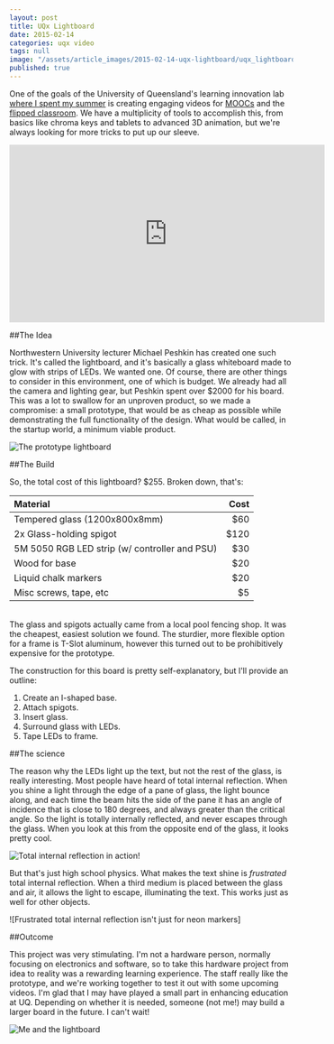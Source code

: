 ```yaml
---
layout: post
title: UQx Lightboard
date: 2015-02-14
categories: uqx video
tags: null
image: "/assets/article_images/2015-02-14-uqx-lightboard/uqx_lightboard.jpg"
published: true
---
```


One of the goals of the University of Queensland's learning innovation lab <a href="">where I spent my summer</a> is creating engaging videos for <a href="https://www.edx.org/school/uqx">MOOCs</a> and the <a href="http://www.uq.edu.au/tediteach/flipped-classroom/what-is-fc.html">flipped classroom</a>. We have a multiplicity of tools to accomplish this, from basics like chroma keys and tablets to advanced 3D animation, but we're always looking for more tricks to put up our sleeve. 

<iframe width="560" height="315" src="https://www.youtube.com/embed/aHt9C5rb-Wg" frameborder="0" allowfullscreen></iframe>

##The Idea

Northwestern University lecturer Michael Peshkin has created one such trick. It's called the lightboard, and it's basically a glass whiteboard made to glow with strips of LEDs. We wanted one. Of course, there are other things to consider in this environment, one of which is budget. We already had all the camera and lighting gear, but Peshkin spent over $2000 for his board. This was a lot to swallow for an unproven product, so we made a compromise: a small prototype, that would be as cheap as possible while demonstrating the full functionality of the design. What would be called, in the startup world, a minimum viable product. 

![The prototype lightboard]({{site.baseurl}}/assets/images/lightboard_prototype.jpg)

##The Build

So, the total cost of this lightboard? $255. Broken down, that's:


|Material|Cost|
|:-----|-----:|
|Tempered glass (1200x800x8mm) | $60|
|2x Glass-holding spigot | $120 |
|5M 5050 RGB LED strip (w/ controller and PSU) | $30 |
|Wood for base | $20|
|Liquid chalk markers | $20|
|Misc screws, tape, etc | $5|

<br>
The glass and spigots actually came from a local pool fencing shop. It was the cheapest, easiest solution we found. The sturdier, more flexible option for a frame is T-Slot aluminum, however this turned out to be prohibitively expensive for the prototype. 


The construction for this board is pretty self-explanatory, but I'll provide an outline:
1. Create an I-shaped base. 
2. Attach spigots.
3. Insert glass.
4. Surround glass with LEDs. 
5. Tape LEDs to frame.


##The science

The reason why the LEDs light up the text, but not the rest of the glass, is really interesting. Most people have heard of total internal reflection. When you shine a light through the edge of a pane of glass, the light  bounce along, and each time the beam hits the side of the pane it has an angle of incidence that is close to 180 degrees, and always greater than the critical angle. So the light is totally internally reflected, and never escapes through the glass. When you look at this from the opposite end of the glass, it looks pretty cool.

![Total internal reflection in action!]({{site.baseurl}}/assets/images/ftir.jpg)

But that's just high school physics. What makes the text shine is _frustrated_ total internal reflection. When a third medium is placed between the glass and air, it allows the light to escape, illuminating the text. This works just as well for other objects.

![Frustrated total internal reflection isn't just for neon markers]

##Outcome

This project was very stimulating. I'm not a hardware person, normally focusing on electronics and software, so to take this hardware project from idea to reality was a rewarding learning experience. The staff really like the prototype, and we're working together to test it out with some upcoming videos. I'm glad that I may have played a small part in enhancing education at UQ. Depending on whether it is needed, someone (not me!) may build a larger board in the future. I can't wait!

![Me and the lightboard]({{site.baseurl}}/assets/images/me_and_the_lightboard.jpg)